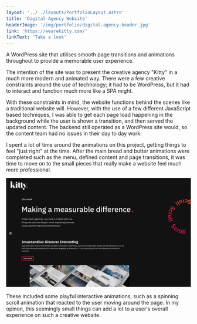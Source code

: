```yaml
---
layout: '../../layouts/PortfolioLayout.astro'
title: 'Digital Agency Website'
headerImage: '/img/portfolio/digital-agency-header.jpg'
link: 'https://wearekitty.com/'
linkText: 'Take a look'
---
```


A WordPress site that utilises smooth page transitions and animations throughout to provide a memorable user experience.

The intention of the site was to present the creative agency "Kitty" in a much more modern and animated way. There were a few creative constraints around the use of technology; it had to be WordPress, but it had to interact and function much more like a SPA might.

With these constraints in mind, the website functions behind the scenes like a traditional website will. However, with the use of a few different JavaScript based techniques, I was able to get each page load happening in the background while the user is shown a transition, and then served the updated content. The backend still operated as a WordPress site would, so the content team had no issues in their day to day work.

I spent a lot of time around the animations on this project, getting things to feel "just right" at the time. After the main bread and butter animations were completed such as the menu, defined content and page transitions, it was time to move on to the small pieces that really make a website feel much more professional.

![Digital Agency Website Preview](../../../public/img/portfolio/digital-agency-website-preview.jpg)

These included some playful interactive animations, such as a spinning scroll animation that reacted to the user moving around the page. In my opinon, this seemingly small things can add a lot to a user's overall experience on such a creative website.
